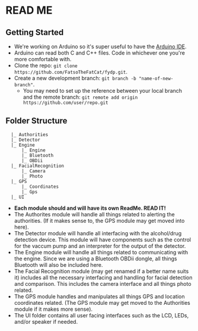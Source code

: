 # READ ME

## Getting Started 
- We're working on Arduino so it's super useful to have the [Arduino IDE](https://www.arduino.cc/en/main/software).
- Arduino can read both C and C++ files. Code in whichever one you're more comfortable with. 
- Clone the repo: `git clone https://github.com/FatsoTheFatCat/fydp.git`.
- Create a new development branch: `git branch -b "name-of-new-branch"`.
	- You may need to set up the reference between your local branch and the remote branch: `git remote add origin https://github.com/user/repo.git`

## Folder Structure
	  |_ Authorities
	  |_ Detector
	  |_ Engine
	      |_ Engine
	      |_ Bluetooth
	      |_ OBDii
	  |_ FacialRecognition
	      |_ Camera
	      |_ Photo
	  |_ GPS
	      |_ Coordinates
	      |_ Gps
	  |_ UI
- **Each module should and will have its own ReadMe. READ IT!**
- The Authorites module will handle all things related to alerting the authorities. (If it makes sense to, the GPS module may get moved into here).
- The Detector module will handle all interfacing with the alcohol/drug detection device. This module will have components such as the control for the vaccum pump and an interpreter for the output of the detector. 
- The Engine module will handle all things related to communicating with the engine. Since we are using a Bluetooth OBDii dongle, all things Bluetooth will also be included here.
- The Facial Recognition module (may get renamed if a better name suits it) includes all the necessary interfacing and handling for facial detection and comparison. This includes the camera interface and all things photo related. 
- The GPS module handles and manipulates all things GPS and location coordinates related. (The GPS module may get moved to the Authorities module if it makes more sense).
- The UI folder contains all user facing interfaces such as the LCD, LEDs, and/or speaker if needed. 